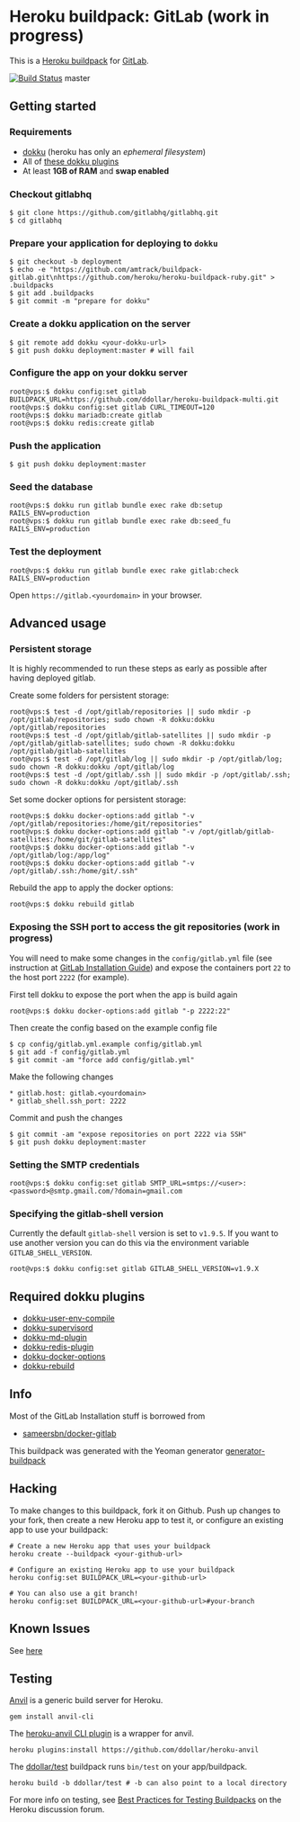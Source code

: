 # Heroku buildpack: GitLab (work in progress)

This is a [Heroku buildpack](http://devcenter.heroku.com/articles/buildpacks) for [GitLab](http://gitlab.org/).

[![Build Status](https://drone.mrolke.de/github.com/amtrack/buildpack-gitlab/status.svg?branch=master)](https://drone.mrolke.de/github.com/amtrack/buildpack-gitlab) master

## Getting started

### Requirements

* [dokku](https://github.com/progrium/dokku) (heroku has only an *ephemeral filesystem*)
* All of [these dokku plugins](#requirements)
* At least **1GB of RAM** and **swap enabled**

### Checkout gitlabhq

	$ git clone https://github.com/gitlabhq/gitlabhq.git
	$ cd gitlabhq

### Prepare your application for deploying to `dokku`

	$ git checkout -b deployment
    $ echo -e "https://github.com/amtrack/buildpack-gitlab.git\nhttps://github.com/heroku/heroku-buildpack-ruby.git" > .buildpacks
	$ git add .buildpacks
	$ git commit -m "prepare for dokku"

### Create a dokku application on the server

	$ git remote add dokku <your-dokku-url>
	$ git push dokku deployment:master # will fail

### Configure the app on your dokku server

	root@vps:$ dokku config:set gitlab BUILDPACK_URL=https://github.com/ddollar/heroku-buildpack-multi.git
	root@vps:$ dokku config:set gitlab CURL_TIMEOUT=120
	root@vps:$ dokku mariadb:create gitlab
	root@vps:$ dokku redis:create gitlab

### Push the application

	$ git push dokku deployment:master

### Seed the database

	root@vps:$ dokku run gitlab bundle exec rake db:setup RAILS_ENV=production
	root@vps:$ dokku run gitlab bundle exec rake db:seed_fu RAILS_ENV=production

### Test the deployment

	root@vps:$ dokku run gitlab bundle exec rake gitlab:check RAILS_ENV=production

Open `https://gitlab.<yourdomain>` in your browser.

## Advanced usage

### Persistent storage

It is highly recommended to run these steps as early as possible after having deployed gitlab.

Create some folders for persistent storage:

	root@vps:$ test -d /opt/gitlab/repositories || sudo mkdir -p /opt/gitlab/repositories; sudo chown -R dokku:dokku /opt/gitlab/repositories
	root@vps:$ test -d /opt/gitlab/gitlab-satellites || sudo mkdir -p /opt/gitlab/gitlab-satellites; sudo chown -R dokku:dokku /opt/gitlab/gitlab-satellites
	root@vps:$ test -d /opt/gitlab/log || sudo mkdir -p /opt/gitlab/log; sudo chown -R dokku:dokku /opt/gitlab/log
	root@vps:$ test -d /opt/gitlab/.ssh || sudo mkdir -p /opt/gitlab/.ssh; sudo chown -R dokku:dokku /opt/gitlab/.ssh

Set some docker options for persistent storage:

	root@vps:$ dokku docker-options:add gitlab "-v /opt/gitlab/repositories:/home/git/repositories"
	root@vps:$ dokku docker-options:add gitlab "-v /opt/gitlab/gitlab-satellites:/home/git/gitlab-satellites"
	root@vps:$ dokku docker-options:add gitlab "-v /opt/gitlab/log:/app/log"
	root@vps:$ dokku docker-options:add gitlab "-v /opt/gitlab/.ssh:/home/git/.ssh"

Rebuild the app to apply the docker options:

	root@vps:$ dokku rebuild gitlab

### Exposing the SSH port to access the git repositories (work in progress)

You will need to make some changes in the `config/gitlab.yml` file (see instruction at [GitLab Installation Guide](https://github.com/gitlabhq/gitlabhq/blob/master/doc/install/installation.md#user-content-custom-ssh-connection))
and expose the containers port `22` to the host port `2222` (for example).

First tell dokku to expose the port when the app is build again

	root@vps:$ dokku docker-options:add gitlab "-p 2222:22"

Then create the config based on the example config file

	$ cp config/gitlab.yml.example config/gitlab.yml
	$ git add -f config/gitlab.yml
	$ git commit -am "force add config/gitlab.yml"

Make the following changes

	* gitlab.host: gitlab.<yourdomain>
	* gitlab_shell.ssh_port: 2222

Commit and push the changes

	$ git commit -am "expose repositories on port 2222 via SSH"
	$ git push dokku deployment:master

### Setting the SMTP credentials

	root@vps:$ dokku config:set gitlab SMTP_URL=smtps://<user>:<password>@smtp.gmail.com/?domain=gmail.com

### Specifying the gitlab-shell version

Currently the default `gitlab-shell` version is set to `v1.9.5`. If you want to use another version you can do this via the environment variable `GITLAB_SHELL_VERSION`.

	root@vps:$ dokku config:set gitlab GITLAB_SHELL_VERSION=v1.9.X

## <a name="requirements"></a>Required dokku plugins

 * [dokku-user-env-compile](https://github.com/musicglue/dokku-user-env-compile)
 * [dokku-supervisord](https://github.com/statianzo/dokku-supervisord)
 * [dokku-md-plugin](https://github.com/Kloadut/dokku-md-plugin)
 * [dokku-redis-plugin](https://github.com/luxifer/dokku-redis-plugin)
 * [dokku-docker-options](https://github.com/dyson/dokku-docker-options)
 * [dokku-rebuild](https://github.com/scottatron/dokku-rebuild)

## Info

Most of the GitLab Installation stuff is borrowed from

 * [sameersbn/docker-gitlab](https://github.com/sameersbn/docker-gitlab)

This buildpack was generated with the Yeoman generator [generator-buildpack](https://github.com/amtrack/generator-buildpack)

Hacking
-------

To make changes to this buildpack, fork it on Github. Push up changes to your fork, then create a new Heroku app to test it, or configure an existing app to use your buildpack:

```
# Create a new Heroku app that uses your buildpack
heroku create --buildpack <your-github-url>

# Configure an existing Heroku app to use your buildpack
heroku config:set BUILDPACK_URL=<your-github-url>

# You can also use a git branch!
heroku config:set BUILDPACK_URL=<your-github-url>#your-branch
```

## Known Issues

See [here](https://github.com/amtrack/buildpack-gitlab/wiki/KnownIssues)

## Testing

[Anvil](https://github.com/ddollar/anvil) is a generic build server for Heroku.

```
gem install anvil-cli
```

The [heroku-anvil CLI plugin](https://github.com/ddollar/heroku-anvil) is a wrapper for anvil.

```
heroku plugins:install https://github.com/ddollar/heroku-anvil
```

The [ddollar/test](https://github.com/ddollar/buildpack-test) buildpack runs `bin/test` on your app/buildpack.

```
heroku build -b ddollar/test # -b can also point to a local directory
```

For more info on testing, see [Best Practices for Testing Buildpacks](https://discussion.heroku.com/t/best-practices-for-testing-buildpacks/294) on the Heroku discussion forum.
